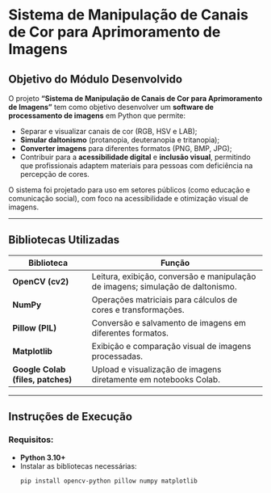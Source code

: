 # Sistema de Manipulação de Canais de Cor para Aprimoramento de Imagens

## Objetivo do Módulo Desenvolvido
O projeto **“Sistema de Manipulação de Canais de Cor para Aprimoramento de Imagens”** tem como objetivo desenvolver um **software de processamento de imagens** em Python que permite:
- Separar e visualizar canais de cor (RGB, HSV e LAB);
- **Simular daltonismo** (protanopia, deuteranopia e tritanopia);
- **Converter imagens** para diferentes formatos (PNG, BMP, JPG);
- Contribuir para a **acessibilidade digital** e **inclusão visual**, permitindo que profissionais adaptem materiais para pessoas com deficiência na percepção de cores.

O sistema foi projetado para uso em setores públicos (como educação e comunicação social), com foco na acessibilidade e otimização visual de imagens.

---

## Bibliotecas Utilizadas
| Biblioteca | Função |
|-------------|--------|
| **OpenCV (cv2)** | Leitura, exibição, conversão e manipulação de imagens; simulação de daltonismo. |
| **NumPy** | Operações matriciais para cálculos de cores e transformações. |
| **Pillow (PIL)** | Conversão e salvamento de imagens em diferentes formatos. |
| **Matplotlib** | Exibição e comparação visual de imagens processadas. |
| **Google Colab (files, patches)** | Upload e visualização de imagens diretamente em notebooks Colab. |

---

## Instruções de Execução

### Requisitos:
- **Python 3.10+**
- Instalar as bibliotecas necessárias:
  ```bash
  pip install opencv-python pillow numpy matplotlib
